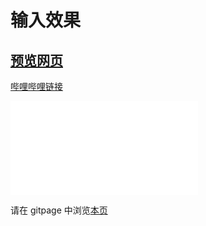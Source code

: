 # 输入效果

## [预览网页](src/index.html)

[哔哩哔哩链接](https://www.bilibili.com/video/BV1VZ4y1e7t7)

<iframe src="//player.bilibili.com/player.html?aid=385410000&bvid=BV1VZ4y1e7t7&cid=760856153&page=1" scrolling="no" border="0" frameborder="no" framespacing="0" allowfullscreen="true"> </iframe>

请在 gitpage 中浏览[本页](https://mekefly.github.io/quick-style/typeing)
